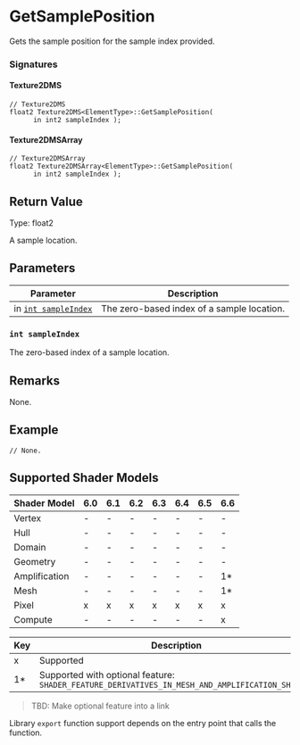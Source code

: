 # GetSamplePosition

Gets the sample position for the sample index provided.

### Signatures

#### Texture2DMS
```syntax
// Texture2DMS
float2 Texture2DMS<ElementType>::GetSamplePosition(
      in int2 sampleIndex );
```

#### Texture2DMSArray
```syntax
// Texture2DMSArray
float2 Texture2DMSArray<ElementType>::GetSamplePosition(
      in int2 sampleIndex );
```

## Return Value

Type: float2

A sample location.

## Parameters

| Parameter | Description |
| - | - |
| in [`int sampleIndex`](#uint-sampleIndex) | The zero-based index of a sample location. |

### `int sampleIndex`

The zero-based index of a sample location.

## Remarks

None.

## Example

```HLSL
// None.
```

## Supported Shader Models

| Shader Model | 6.0 | 6.1 | 6.2 | 6.3 | 6.4 | 6.5 | 6.6 |
| --- | --- | --- | --- | --- | --- | --- | --- |
| Vertex | - | - | - | - | - | - | - |
| Hull | - | - | - | - | - | - | - |
| Domain | - | - | - | - | - | - | - |
| Geometry | - | - | - | - | - | - | - |
| Amplification | - | - | - | - | - | - | 1* |
| Mesh | - | - | - | - | - | - | 1* |
| Pixel | x | x | x | x | x | x | x |
| Compute | - | - | - | - | - | - | x |

| Key | Description |
| - | - |
| x | Supported |
| 1* | Supported with optional feature: `SHADER_FEATURE_DERIVATIVES_IN_MESH_AND_AMPLIFICATION_SHADERS` |

>TBD: Make optional feature into a link

Library `export` function support depends on the entry point that calls the function.